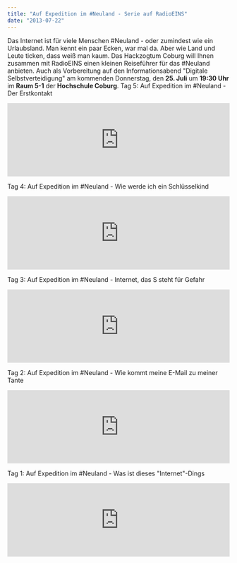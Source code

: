 ```yaml
---
title: "Auf Expedition im #Neuland - Serie auf RadioEINS"
date: "2013-07-22"
---
```


Das Internet ist für viele Menschen #Neuland - oder zumindest wie ein Urlaubsland. Man kennt ein paar Ecken, war mal da. Aber wie Land und Leute ticken, dass weiß man kaum. Das Hackzogtum Coburg will Ihnen zusammen mit RadioEINS einen kleinen Reiseführer für das #Neuland anbieten. Auch als Vorbereitung auf den Informationsabend "Digitale Selbstverteidigung" am kommenden Donnerstag, den **25\. Juli** um **19:30 Uhr** im **Raum 5-1** der **Hochschule Coburg**. Tag 5: Auf Expedition im #Neuland - Der Erstkontakt 

<iframe width="100%" height="166" scrolling="no" frameborder="no" src="https://w.soundcloud.com/player/?url=http%3A%2F%2Fapi.soundcloud.com%2Ftracks%2F102705993"></iframe>

 Tag 4: Auf Expedition im #Neuland - Wie werde ich ein Schlüsselkind 

<iframe width="100%" height="166" scrolling="no" frameborder="no" src="https://w.soundcloud.com/player/?url=http%3A%2F%2Fapi.soundcloud.com%2Ftracks%2F102260266%3Fsecret_token%3Ds-4CLxJ"></iframe>

 Tag 3: Auf Expedition im #Neuland - Internet, das S steht für Gefahr 

<iframe width="100%" height="166" scrolling="no" frameborder="no" src="https://w.soundcloud.com/player/?url=http%3A%2F%2Fapi.soundcloud.com%2Ftracks%2F102260167"></iframe>

 Tag 2: Auf Expedition im #Neuland - Wie kommt meine E-Mail zu meiner Tante

<iframe width="100%" height="166" scrolling="no" frameborder="no" src="https://w.soundcloud.com/player/?url=http%3A%2F%2Fapi.soundcloud.com%2Ftracks%2F102258691"></iframe>

 Tag 1: Auf Expedition im #Neuland - Was ist dieses "Internet"-Dings 

<iframe width="100%" height="166" scrolling="no" frameborder="no" src="https://w.soundcloud.com/player/?url=http%3A%2F%2Fapi.soundcloud.com%2Ftracks%2F102130557"></iframe>
